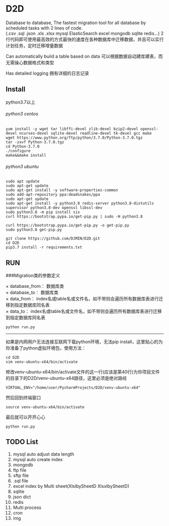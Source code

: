# D2D
Database to database, The fastest migration tool for all database by scheduled tasks with
2 lines of code.    
(.csv .sql .json .xls .xlsx mysql ElasticSearch excel mongodb sqlite redis...) 
2行代码即可使用最高效的方式最快的速度在各种数据库中迁移数据，并且可以实行计划任务，定时迁移增量数据

Can automatically build a table based on data
可以根据数据自动建库建表，而无需操心数据格式和类型

Has detailed logging
拥有详细的日志记录


## Install


python3.7以上

###### python3 centos
```shell script
yum install -y wget tar libffi-devel zlib-devel bzip2-devel openssl-devel ncurses-devel sqlite-devel readline-devel tk-devel gcc make 
wget https://www.python.org/ftp/python/3.7.0/Python-3.7.0.tgz
tar -zxvf Python-3.7.0.tgz
cd Python-3.7.0
./configure
make&&make install
```


###### python3 ubuntu
```shell script
sudo apt update
sudo apt-get update
sudo apt-get install -y software-properties-common
sudo add-apt-repository ppa:deadsnakes/ppa
sudo apt-get update
sudo apt-get install -y python3.8 redis-server python3.8-distutils supervisor python3.8-dev openssl libssl-dev
sudo python3.8 -m pip install six
curl https://bootstrap.pypa.io/get-pip.py | sudo -H python3.8

curl https://bootstrap.pypa.io/get-pip.py -o get-pip.py
sudo python3.8 get-pip.py 
```

    git clone https://github.com/DJMIN/D2D.git
    cd D2D
    pip3.7 install -r requirements.txt

## RUN

###Migration类的参数定义

× database_from： 数据库类    
× database_to： 数据库类    
× data_from： index名或table名或文件名，如不带则会遍历所有数据库表进行迁移到指定数据库同名表    
× data_to： index名或table名或文件名，如不带则会遍历所有数据库表进行迁移到指定数据库同名表    
    
    python run.py

---

如果是内网用户无法连接互联网下载python环境，无法pip install，这里贴心的为你准备了python虚拟环境包，使用方法：

    cd D2D
    vim venv-ubuntu-x64/bin/activate
    
修改venv-ubuntu-x64/bin/activate文件的这一行(应该是第40行)为你项目文件的目录下的D2D/venv-ubuntu-x64路径，这里必须是绝对路经

    VIRTUAL_ENV="/home/user/PycharmProjects/D2D/venv-ubuntu-x64"
    
    
然后回到终端窗口

    source venv-ubuntu-x64/bin/activate
    
最后就可以开开心心 

    python run.py
    
    
## TODO List

1. mysql auto adjust data length
1. mysql auto create index
1. mongodb
1. ftp file
1. sftp file
1. .sql file
1. excel index by Multi sheet(XlsIbySheetD XlsxIbySheetD)
1. sqlite
1. json dict
1. redis
1. Multi process
1. cron
1. img